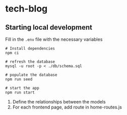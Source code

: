 # tech-blog

## Starting local development

Fill in the `.env` file with the necessary variables

```
# Install dependencies
npm ci
```

```
# refresh the database
mysql -u root -p < ./db/schema.sql

# populate the database
npm run seed 

# start the app
npm run start
```

1. Define the relationships between the models
2. For each frontend page, add route in home-routes.js